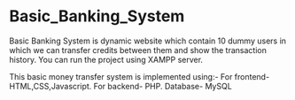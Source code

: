 # Basic_Banking_System

Basic Banking System is dynamic website which contain 10 dummy users in which we can transfer credits between them and show the transaction history. You can run the project using XAMPP server.

This basic money transfer system is implemented using:-
For frontend- HTML,CSS,Javascript.
For backend- PHP.
Database- MySQL
